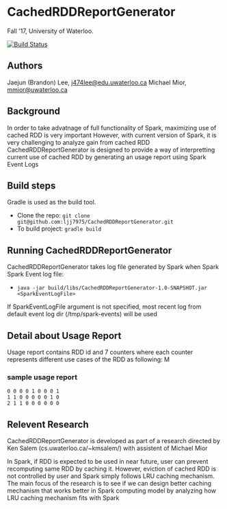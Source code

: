 # CachedRDDReportGenerator
Fall '17, University of Waterloo.

[![Build Status](https://travis-ci.org/michaelmior/CachedRDDReportGenerator.svg?branch=master)](https://travis-ci.org/michaelmior/CachedRDDReportGenerator)

## Authors
Jaejun (Brandon) Lee, j474lee@edu.uwaterloo.ca
Michael Mior, mmior@uwaterloo.ca

## Background
In order to take advatnage of full functionality of Spark, maximizing use of cached RDD is very important
However, with current version of Spark, it is very challenging to analyze gain from cached RDD
CachedRDDReportGenerator is designed to provide a way of interpretting current use of cached RDD by generating an usage report using Spark Event Logs

## Build steps
Gradle is used as the build tool.

* Clone the repo: `git clone git@github.com:ljj7975/CachedRDDReportGenerator.git`
* To build project: `gradle build`

## Running CachedRDDReportGenerator
CachedRDDReportGenerator takes log file generated by Spark when Spark Spark Event log file:
* `java -jar build/libs/CachedRDDReportGenerator-1.0-SNAPSHOT.jar <SparkEventLogFile>`

If SparkEventLogFile argument is not specified, most recent log from default event log dir (/tmp/spark-events) will be used

## Detail about Usage Report
Usage report contains RDD id and 7 counters where each counter represents different use cases of the RDD as following:
M


### sample usage report
```
0 0 0 0 1 0 0 0 1
1 1 0 0 0 0 0 1 0
2 1 1 0 0 0 0 0 0
```

## Relevent Research
CachedRDDReportGenerator is developed as part of a research directed by Ken Salem (cs.uwaterloo.ca/~kmsalem/) with assistent of Michael Mior

In Spark, if RDD is expected to be used in near future, user can prevent recomputing same RDD by caching it.
However, eviction of cached RDD is not controlled by user and Spark simply follows LRU caching mechanism.
The main focus of the research is to see if we can design better caching mechanism that works better in Spark computing model by analyzing how LRU caching mechanism fits with Spark
